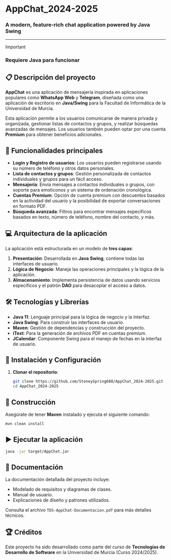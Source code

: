 # AppChat_2024-2025
### A modern, feature-rich chat application powered by Java Swing

---

> [!IMPORTANT]
> ### Requiere Java para funcionar

## 📋 Descripción del proyecto
**AppChat** es una aplicación de mensajería inspirada en aplicaciones populares como **WhatsApp Web** y **Telegram**, diseñada como una aplicación de escritorio en **Java/Swing** para la Facultad de Informática de la Universidad de Murcia.

Esta aplicación permite a los usuarios comunicarse de manera privada y organizada, gestionar listas de contactos y grupos, y realizar búsquedas avanzadas de mensajes. Los usuarios también pueden optar por una cuenta **Premium** para obtener beneficios adicionales.

## 🚀 Funcionalidades principales
- **Login y Registro de usuarios**: Los usuarios pueden registrarse usando su número de teléfono y otros datos personales.
- **Lista de contactos y grupos**: Gestión personalizada de contactos individuales y grupos para un fácil acceso.
- **Mensajería**: Envía mensajes a contactos individuales o grupos, con soporte para emoticonos y un sistema de ordenación cronológica.
- **Cuentas Premium**: Opción de cuenta premium con descuentos basados en la actividad del usuario y la posibilidad de exportar conversaciones en formato PDF.
- **Búsqueda avanzada**: Filtros para encontrar mensajes específicos basados en texto, número de teléfono, nombre del contacto, y más.

## 💻 Arquitectura de la aplicación
La aplicación está estructurada en un modelo de **tres capas**:
1. **Presentación**: Desarrollada en **Java Swing**, contiene todas las interfaces de usuario.
2. **Lógica de Negocio**: Maneja las operaciones principales y la lógica de la aplicación.
3. **Almacenamiento**: Implementa persistencia de datos usando servicios específicos y el patrón **DAO** para desacoplar el acceso a datos.

## 🛠️ Tecnologías y Librerías
- **Java 11**: Lenguaje principal para la lógica de negocio y la interfaz.
- **Java Swing**: Para construir las interfaces de usuario.
- **Maven**: Gestión de dependencias y construcción del proyecto.
- **iText**: Para la generación de archivos PDF en cuentas premium.
- **JCalendar**: Componente Swing para el manejo de fechas en la interfaz de usuario.

## 🔧 Instalación y Configuración
1. **Clonar el repositorio**:
   ```bash
   git clone https://github.com/StoneySpring688/AppChat_2024-2025.git
   cd AppChat_2024-2025
   ```

## 🔧 Construcción

Asegúrate de tener **Maven** instalado y ejecuta el siguiente comando:

```bash
mvn clean install
```

## ▶️ Ejecutar la aplicación

```bash
java -jar target/AppChat.jar
```


## 📖 Documentación
La documentación detallada del proyecto incluye:
- Modelado de requisitos y diagramas de clases.
- Manual de usuario.
- Explicaciones de diseño y patrones utilizados.

Consulta el archivo `TDS-AppChat-Documentacion.pdf` para más detalles técnicos.

## 🏆 Créditos
Este proyecto ha sido desarrollado como parte del curso de **Tecnologías de Desarrollo de Software** en la Universidad de Murcia (Curso 2024/2025).

